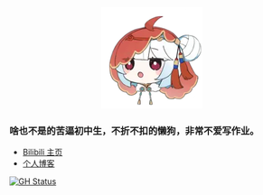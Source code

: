 
<!--
**zjkwdy/zjkwdy** is a ✨ _special_ ✨ repository because its `README.md` (this file) appears on your GitHub profile.
Here are some ideas to get you started:
- 🔭 I’m currently working on ...
- 🌱 I’m currently learning ...
- 👯 I’m looking to collaborate on ...
- 🤔 I’m looking for help with ...
- 💬 Ask me about ...
- 📫 How to reach me: ...
- 😄 Pronouns: ...
- ⚡ Fun fact: ...
-->

<p align="center">
    <img src="33.webp">
</p>

### 啥也不是的苦逼初中生，不折不扣的懒狗，非常不爱写作业。

- [Bilibili 主页](https://space.bilibili.com/470310172)
- [个人博客](https://zjkwdy.gitee.io)

[![GH Status](https://github-readme-stats.vercel.app/api?username=zjkwdy)]()